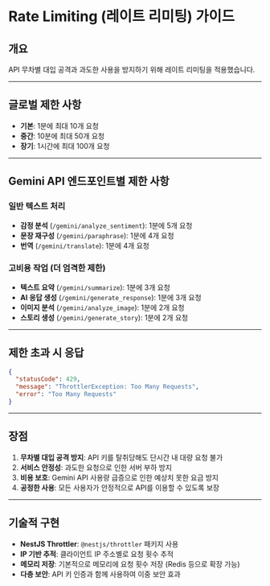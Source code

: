 # Rate Limiting (레이트 리미팅) 가이드

## 개요
API 무차별 대입 공격과 과도한 사용을 방지하기 위해 레이트 리미팅을 적용했습니다.

---

## 글로벌 제한 사항
- **기본**: 1분에 최대 10개 요청
- **중간**: 10분에 최대 50개 요청  
- **장기**: 1시간에 최대 100개 요청

---

## Gemini API 엔드포인트별 제한 사항

### 일반 텍스트 처리
- **감정 분석** (`/gemini/analyze_sentiment`): 1분에 5개 요청
- **문장 재구성** (`/gemini/paraphrase`): 1분에 4개 요청
- **번역** (`/gemini/translate`): 1분에 4개 요청

### 고비용 작업 (더 엄격한 제한)
- **텍스트 요약** (`/gemini/summarize`): 1분에 3개 요청
- **AI 응답 생성** (`/gemini/generate_response`): 1분에 3개 요청
- **이미지 분석** (`/gemini/analyze_image`): 1분에 2개 요청
- **스토리 생성** (`/gemini/generate_story`): 1분에 2개 요청

---

## 제한 초과 시 응답
```json
{
  "statusCode": 429,
  "message": "ThrottlerException: Too Many Requests",
  "error": "Too Many Requests"
}
```

---

## 장점
1. **무차별 대입 공격 방지**: API 키를 탈취당해도 단시간 내 대량 요청 불가
2. **서비스 안정성**: 과도한 요청으로 인한 서버 부하 방지  
3. **비용 보호**: Gemini API 사용량 급증으로 인한 예상치 못한 요금 방지
4. **공정한 사용**: 모든 사용자가 안정적으로 API를 이용할 수 있도록 보장

---

## 기술적 구현
- **NestJS Throttler**: `@nestjs/throttler` 패키지 사용
- **IP 기반 추적**: 클라이언트 IP 주소별로 요청 횟수 추적
- **메모리 저장**: 기본적으로 메모리에 요청 횟수 저장 (Redis 등으로 확장 가능)
- **다층 보안**: API 키 인증과 함께 사용하여 이중 보안 효과
